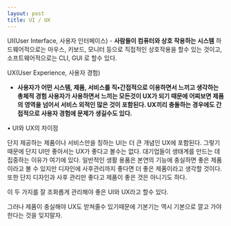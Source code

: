```yaml
---
layout: post
title: UI / UX
---
```


UI(User Interface, 사용자 인터페이스) - **사람들이 컴퓨터와 상호 작용하는 시스템**
하드웨어적으로는 마우스, 키보드, 모니터 등으로 직접적인 상호작용을 할수 있는 것이고,
소프트웨어적으로는 CLI, GUI 로 할수 있다.

UX(User Experience, 사용자 경험)
- **사용자가 어떤 시스템, 제품, 서비스를 직•간접적으로 이용하면서 느끼고 생각하는 총체적 경험
사용자가 사용하면서 느끼는 모든것이 UX가 되기 때문에 어찌보면 제품의 영역을 넘어서 서비스 외적인 많은 것이 포함된다. UX끼리 충돌하는 경우에도 간접적으로  사용자 경험에 문제가 생길수도 있다.**

• UI와 UX의 차이점

단지 제공하는 제품이나 서비스만을 칭하는 UI는 더 큰 개념인 UX에 포함된다.
그렇기 때문에 단지 UI만 좋아서는 UX가 좋다고 볼수는 없다. 대기업들이 생태계를 만드는 데 집중하는 이유가 여기에 있다.
일반적인 생활 용품은 본연의 기능에 충실하면 좋은 제품이라고 볼 수 있지만 디자인에 사후관리까지 좋다면 더 좋은 제품이라고 생각할 것이다.
또한 단지 디자인과 사후 관리만 좋다고 제품이 좋은 것은 아니기도 하다.

이 두 가지를 잘 조화롭게 관리해야 좋은 UI와 UX라고 할수 있다.

그러나 제품이 충실해야 UX도 받쳐줄수 있기때문에 기본기는 역시 기본으로 깔고 가야한다는 것을 잊지말자.